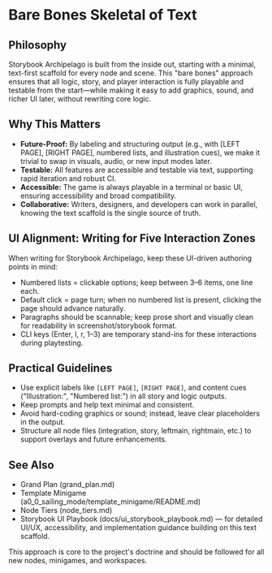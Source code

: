 # Bare Bones Skeletal of Text

## Philosophy

Storybook Archipelago is built from the inside out, starting with a minimal, text-first scaffold for every node and scene. This "bare bones" approach ensures that all logic, story, and player interaction is fully playable and testable from the start—while making it easy to add graphics, sound, and richer UI later, without rewriting core logic.

## Why This Matters

- **Future-Proof:** By labeling and structuring output (e.g., with [LEFT PAGE], [RIGHT PAGE], numbered lists, and illustration cues), we make it trivial to swap in visuals, audio, or new input modes later.
- **Testable:** All features are accessible and testable via text, supporting rapid iteration and robust CI.
- **Accessible:** The game is always playable in a terminal or basic UI, ensuring accessibility and broad compatibility.
- **Collaborative:** Writers, designers, and developers can work in parallel, knowing the text scaffold is the single source of truth.


## UI Alignment: Writing for Five Interaction Zones

When writing for Storybook Archipelago, keep these UI-driven authoring points in mind:

- Numbered lists = clickable options; keep between 3–6 items, one line each.
- Default click = page turn; when no numbered list is present, clicking the page should advance naturally.
- Paragraphs should be scannable; keep prose short and visually clean for readability in screenshot/storybook format.
- CLI keys (Enter, l, r, 1–3) are temporary stand-ins for these interactions during playtesting.

## Practical Guidelines

- Use explicit labels like `[LEFT PAGE]`, `[RIGHT PAGE]`, and content cues ("Illustration:", "Numbered list:") in all story and logic outputs.
- Keep prompts and help text minimal and consistent.
- Avoid hard-coding graphics or sound; instead, leave clear placeholders in the output.
- Structure all node files (integration, story, leftmain, rightmain, etc.) to support overlays and future enhancements.

## See Also
- Grand Plan (grand_plan.md)
- Template Minigame (a0_0_sailing_mode/template_minigame/README.md)
- Node Tiers (node_tiers.md)
- Storybook UI Playbook (docs/ui_storybook_playbook.md) — for detailed UI/UX, accessibility, and implementation guidance building on this text scaffold.

This approach is core to the project's doctrine and should be followed for all new nodes, minigames, and workspaces.
